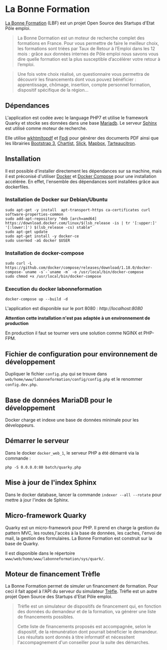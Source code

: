 # La Bonne Formation

[La Bonne Formation](https://labonneformation.pole-emploi.fr) (LBF) est un projet Open Source des Startups d'Etat Pôle emploi.

> La Bonne Dormation est un moteur de recherche complet des formations en France. Pour vous permettre de faire le meilleur choix, les formations sont triées par Taux de Retour à l’Emploi dans les 12 mois : grâce aux données internes de Pôle emploi nous savons vous dire quelle formation est la plus susceptible d’accélérer votre retour à l’emploi.

> Une fois votre choix réalisé, un questionnaire vous permettra de découvrir les financements dont vous pouvez bénéficier : apprentissage, chômage, insertion, compte personnel formation, dispositif spécifique de la région…

## Dépendances

L'application est codée avec le language PHP7 et utilise le framework Quarky et stocke ses données dans une base [Mariadb](https://mariadb.com/fr/). Le serveur [Sphinx](http://sphinxsearch.com) est utilisé comme moteur de recherche.

Elle utilise [wkhtmltopdf](http://www.sourceforge.net/projects/tcpdf) et [Fpdi](https://www.setasign.com/products/fpdi/about/) pour générer des documents PDF ainsi que les librairies [Bootstrap 3](https://getbootstrap.com), [Chartist](https://gionkunz.github.io/chartist-js/), [Slick](https://kenwheeler.github.io/slick/), [Mapbox](https://docs.mapbox.com/mapbox-gl-js/api/), [Tarteaucitron](https://github.com/AmauriC/tarteaucitron.js).

## Installation

Il est possible d'installer directement les dépendances sur sa machine, mais il est préconisé d'utiliser [Docker](https://www.docker.com/) et [Docker Compose](https://docs.docker.com/compose/) pour une installation accélérée. En effet, l'ensemble des dépendances sont installées grâce aux dockerfiles.

### Installation de Docker sur Debian/Ubuntu

```
sudo apt-get -y install  apt-transport-https ca-certificates curl  software-properties-common
sudo add-apt-repository "deb [arch=amd64] https://download.docker.com/linux/$(lsb_release -is | tr '[:upper:]' '[:lower:]') $(lsb_release -cs) stable"
sudo apt-get update
sudo apt-get install -y docker-ce
sudo usermod -aG docker $USER
```

### Installation de docker-compose

```
sudo curl -L https://github.com/docker/compose/releases/download/1.18.0/docker-compose-`uname -s`-`uname -m` -o /usr/local/bin/docker-compose
sudo chmod +x /usr/local/bin/docker-compose
```

### Execution du docker labonneformation
```
docker-compose up --build -d
```

L'application est disponible sur le port 8080 : *http://localhost:8080*


**Attention cette installation n'est pas adaptée à un environnement de production**

En production il faut se tourner vers une solution comme NGINX et PHP-FPM.

## Fichier de configuration pour environnement de développement

Dupliquer le fichier `config.php` qui se trouve dans `web/home/www/labonneformation/config/config.php` et le renommer `config.dev.php`.

## Base de données MariaDB pour le développement

Docker charge et indexe une base de données minimale pour les développeurs.

## Démarrer le serveur

Dans le docker `docker_web_1`, le serveur PHP a été démarré via la commande :

`php -S 0.0.0.0:80 batch/quarky.php`

## Mise à jour de l'index Sphinx

Dans le docker database, lancer la commande `indexer --all --rotate` pour mettre à jour l'index de Sphinx.

## Micro-framework Quarky

Quarky est un micro-framework pour PHP. Il prend en charge la gestion du pattern MVC, les routes,l'accès à la base de données, les caches, l'envoi de mail, la gestion des formulaires. La Bonne Formation est construit sur la base de Quarky.

Il est disponible dans le répertoire `www/web/home/www/labonneformation/sys/quark/`.

## Moteur de financement Trèfle

La Bonne Formation permet de simuler un financement de formation. Pour ceci il fait appel à l'API du serveur du simulateur [Trèfle](https://git.beta.pole-emploi.fr/open-source/trefle). Trèfle est un autre projet Open Source des Startups d'Etat Pôle emploi.

> Trèfle est un simulateur de dispositifs de financement qui, en fonction des données du demandeur et de la formation,
va générer une liste de financements possibles.
>
> Cette liste de financements proposés est accompagnée, selon le dispositif, de la rémunération dont pourrait bénéficier le demandeur. Les résultats sont donnés à titre informatif et nécessitent l'accompagnement d'un conseiller pour la suite des démarches.

